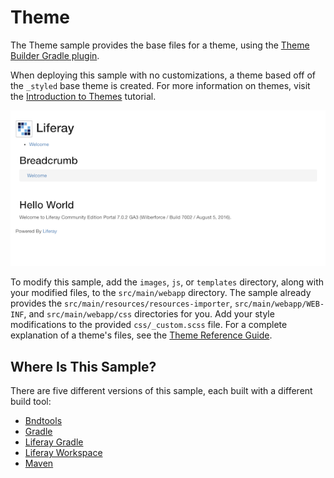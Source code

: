 # Theme

The Theme sample provides the base files for a theme, using the
[Theme Builder Gradle plugin](/develop/reference/-/knowledge_base/7-0/theme-builder-gradle-plugin).

When deploying this sample with no customizations, a theme based off of the 
`_styled` base theme is created. For more information on themes, visit the 
[Introduction to Themes](/develop/tutorials/-/knowledge_base/7-0/introduction-to-themes)
tutorial.

![Figure 1: A theme based off of the Styled base theme is created when the Theme Blade sample is deployed to Liferay Portal.](../../images/theme.png)

To modify this sample, add the `images`, `js`, or `templates` directory, along
with your modified files, to the `src/main/webapp` directory. The sample already
provides the `src/main/resources/resources-importer`, `src/main/webapp/WEB-INF`,
and `src/main/webapp/css` directories for you. Add your style modifications to
the provided `css/_custom.scss` file. For a complete explanation of a theme's
files, see the
[Theme Reference Guide](/develop/reference/-/knowledge_base/7-0/theme-reference-guide).

## Where Is This Sample?

There are five different versions of this sample, each built with a different
build tool:

- [Bndtools](https://github.com/liferay/liferay-blade-samples/tree/master/bndtools/blade.theme)
- [Gradle](https://github.com/liferay/liferay-blade-samples/tree/master/gradle/blade.theme)
- [Liferay Gradle](https://github.com/liferay/liferay-blade-samples/tree/master/liferay-gradle/blade.theme)
- [Liferay Workspace](https://github.com/liferay/liferay-blade-samples/tree/master/liferay-workspace/modules/blade.theme)
- [Maven](https://github.com/liferay/liferay-blade-samples/tree/master/maven/blade.theme)
